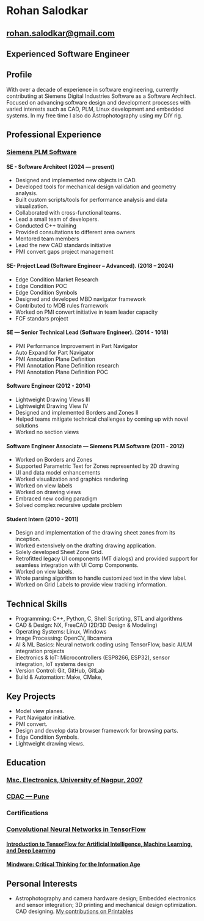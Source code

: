 # Rohan Salodkar

## <rohan.salodkar@gmail.com>

## Experienced Software Engineer

## Profile

With over a decade of experience in software engineering, currently contributing at Siemens Digital Industries Software as a Software Architect. Focused on advancing software design and development processes with varied interests such as CAD, PLM, Linux development and embedded systems. In my free time I also do Astrophotography using my DIY rig.

## Professional Experience

### [Siemens PLM Software](<https://www.sw.siemens.com/en-US/>)

#### SE - Software Architect (2024 — present)

- Designed and implemented new objects in CAD.
- Developed tools for mechanical design validation and geometry analysis.
- Built custom scripts/tools for performance analysis and data visualization.
- Collaborated with cross-functional teams.
- Lead a small team of developers.
- Conducted C++ training
- Provided consultations to different area owners
- Mentored team members
- Lead the new CAD standards initiative
- PMI convert gaps project management

#### SE- Project Lead (Software Engineer – Advanced). (2018 – 2024)

- Edge Condition Market Research
- Edge Condition POC
- Edge Condition Symbols
- Designed and developed MBD navigator framework
- Contributed to MDB rules framework
- Worked on PMI convert initiative in team leader capacity
- FCF standars project

#### SE — Senior Technical Lead (Software Engineer). (2014 - 1018)

- PMI Performance Improvement in Part Navigator
- Auto Expand for Part Navigator
- PMI Annotation Plane Definition
- PMI Annotation Plane Definition research
- PMI Annotation Plane Definition POC

#### Software Engineer (2012 - 2014)

- Lightweight Drawing Views III
- Lightweight Drawing View IV
- Designed and implemented Borders and Zones II
- Helped teams mitigate technical challenges by coming up with novel solutions
- Worked no section views

#### Software Engineer Associate — Siemens PLM Software (2011 - 2012)

- Worked on Borders and Zones
- Supported Parametric Text for Zones represented by 2D drawing
- UI and data model enhancements
- Worked visualization and graphics rendering
- Worked on view labels
- Worked on drawing views
- Embraced new coding paradigm
- Solved complex recursive update problem

#### Student Intern (2010 - 2011)

- Design and implementation of the drawing sheet zones from its inception.
- Worked extensively on the drafting drawing application.
- Solely developed Sheet Zone Grid.
- Retrofitted legacy UI components (MT dialogs) and provided support for seamless
integration with UI Comp Components.
- Worked on view labels.
- Wrote parsing algorithm to handle customized text in the view label.
- Worked on Grid Labels to provide view tracking information.

## Technical Skills

- Programming: C++, Python, C, Shell Scripting, STL and algorithms  
- CAD & Design: NX, FreeCAD (2D/3D Design & Modeling)
- Operating Systems: Linux, Windows
- Image Processing: OpenCV, libcamera
- AI & ML Basics: Neural network coding using TensorFlow, basic AI/LM integration
projects
- Electronics & IoT: Microcontrollers (ESP8266, ESP32), sensor integration, IoT systems
design
- Version Control: Git, GitHub, GitLab
- Build & Automation: Make, CMake,

## Key Projects

- Model view planes.
- Part Navigator initiative.
- PMI convert.
- Design and develop data browser framework for browsing parts.
- Edge Condition Symbols.
- Lightweight drawing views.

## Education

### [Msc. Electronics, University of Nagpur, 2007](<https://nagpuruniversity.ac.in/>)

### [CDAC — Pune](<https://www.cdac.in/>)

### Certifications

### [Convolutional Neural Networks in TensorFlow](<https://www.coursera.org/account/accomplishments/verify/M6FFNN9NQRAJ>)

#### [Introduction to TensorFlow for Artificial Intelligence, Machine Learning, and Deep Learning](<https://www.coursera.org/account/accomplishments/verify/E37AE1TTG7KP>)

#### [Mindware: Critical Thinking for the Information Age](<https://www.coursera.org/account/accomplishments/verify/7JVCBG79XO0D>)

## Personal Interests

- Astrophotography and camera hardware design; Embedded electronics and sensor
integration; 3D printing and mechanical design optimization. CAD designing. [My contributions on Printables](<https://www.printables.com/@rohan5sep_2207991>)
